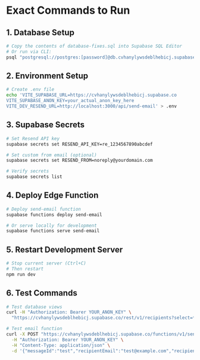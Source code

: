 # Exact Commands to Run

## 1. Database Setup
```bash
# Copy the contents of database-fixes.sql into Supabase SQL Editor
# Or run via CLI:
psql "postgresql://postgres:[password]@db.cvhanylywsdeblhebicj.supabase.co:5432/postgres" -f database-fixes.sql
```

## 2. Environment Setup
```bash
# Create .env file
echo 'VITE_SUPABASE_URL=https://cvhanylywsdeblhebicj.supabase.co
VITE_SUPABASE_ANON_KEY=your_actual_anon_key_here
VITE_DEV_RESEND_URL=http://localhost:3000/api/send-email' > .env
```

## 3. Supabase Secrets
```bash
# Set Resend API key
supabase secrets set RESEND_API_KEY=re_1234567890abcdef

# Set custom from email (optional)
supabase secrets set RESEND_FROM=noreply@yourdomain.com

# Verify secrets
supabase secrets list
```

## 4. Deploy Edge Function
```bash
# Deploy send-email function
supabase functions deploy send-email

# Or serve locally for development
supabase functions serve send-email
```

## 5. Restart Development Server
```bash
# Stop current server (Ctrl+C)
# Then restart
npm run dev
```

## 6. Test Commands
```bash
# Test database views
curl -H "Authorization: Bearer YOUR_ANON_KEY" \
  "https://cvhanylywsdeblhebicj.supabase.co/rest/v1/recipients?select=*&limit=1"

# Test email function
curl -X POST "https://cvhanylywsdeblhebicj.supabase.co/functions/v1/send-email" \
  -H "Authorization: Bearer YOUR_ANON_KEY" \
  -H "Content-Type: application/json" \
  -d '{"messageId":"test","recipientEmail":"test@example.com","recipientName":"Test","subject":"Test","content":"Test","messageType":"EMAIL"}'
```



